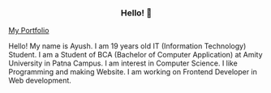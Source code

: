 <h3 align="center">Hello! 👋</h3>

<p alingn="center">
   <a href="https://bit.ly/Hardik_Soni" targate="_blank">
      My Portfolio
   </a>
   </p>

Hello! My name is Ayush. I am 19 years old IT (Information Technology) Student. I am a Student of BCA (Bachelor of Computer Application) at Amity University in Patna Campus. I am interest in Computer Science. I like Programming and making Website. I am working on Frontend Developer in Web development.
